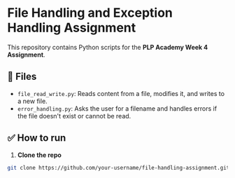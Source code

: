 
# File Handling and Exception Handling Assignment

This repository contains Python scripts for the **PLP Academy Week 4 Assignment**.

## 📂 Files

- `file_read_write.py`: Reads content from a file, modifies it, and writes to a new file.
- `error_handling.py`: Asks the user for a filename and handles errors if the file doesn't exist or cannot be read.

## ✅ How to run

1. **Clone the repo**
```bash
git clone https://github.com/your-username/file-handling-assignment.git
